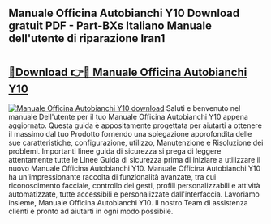 ## Manuale Officina Autobianchi Y10 Download gratuit PDF - Part-BXs Italiano Manuale dell'utente di riparazione Iran1

# <h2><a href="http://dfb4lm.blite.top/?on=Manuale+Officina+Autobianchi+Y10">🔗Download 👉🔴 Manuale Officina Autobianchi Y10</a></h2>

[![Manuale Officina Autobianchi Y10 download](https://i.imgur.com/lujVjoI.png)](http://dfb4lm.blite.top/?on=Manuale+Officina+Autobianchi+Y10)
Saluti e benvenuto nel manuale Dell'utente per il tuo Manuale Officina Autobianchi Y10 appena aggiornato. Questa guida è appositamente progettata per aiutarti a ottenere il massimo dal tuo Prodotto fornendo una spiegazione approfondita delle sue caratteristiche, configurazione, utilizzo, Manutenzione e Risoluzione dei problemi. Importanti linee guida di sicurezza si prega di leggere attentamente tutte le Linee Guida di sicurezza prima di iniziare a utilizzare il nuovo Manuale Officina Autobianchi Y10. Manuale Officina Autobianchi Y10 ha un'impressionante raccolta di funzionalità avanzate, tra cui riconoscimento facciale, controllo dei gesti, profili personalizzabili e attività automatizzate, tutte accessibili e personalizzate dall'interfaccia. Lavoriamo insieme, Manuale Officina Autobianchi Y10. Il nostro Team di assistenza clienti è pronto ad aiutarti in ogni modo possibile.
